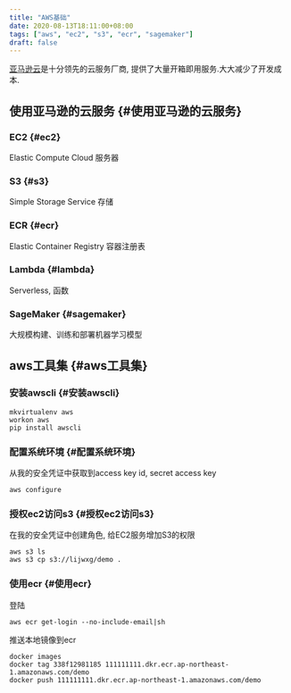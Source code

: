 ```yaml
---
title: "AWS基础"
date: 2020-08-13T18:11:00+08:00
tags: ["aws", "ec2", "s3", "ecr", "sagemaker"]
draft: false
---
```


[亚马逊云](https://console.aws.amazon.com/)是十分领先的云服务厂商, 提供了大量开箱即用服务.大大减少了开发成本.

<!--more-->


## 使用亚马逊的云服务 {#使用亚马逊的云服务}


### EC2 {#ec2}

Elastic Compute Cloud
服务器


### S3 {#s3}

Simple Storage Service
存储


### ECR {#ecr}

Elastic Container Registry
容器注册表


### Lambda {#lambda}

Serverless, 函数


### SageMaker {#sagemaker}

大规模构建、训练和部署机器学习模型


## aws工具集 {#aws工具集}


### 安装awscli {#安装awscli}

```shell
mkvirtualenv aws
workon aws
pip install awscli
```


### 配置系统环境 {#配置系统环境}

从我的安全凭证中获取到access key id, secret access key

```shell
aws configure
```


### 授权ec2访问s3 {#授权ec2访问s3}

在我的安全凭证中创建角色, 给EC2服务增加S3的权限

```shell
aws s3 ls
aws s3 cp s3://lijwxg/demo .
```


### 使用ecr {#使用ecr}

登陆

```shell
aws ecr get-login --no-include-email|sh
```

推送本地镜像到ecr

```shell
docker images
docker tag 338f12981185 111111111.dkr.ecr.ap-northeast-1.amazonaws.com/demo
docker push 111111111.dkr.ecr.ap-northeast-1.amazonaws.com/demo
```
